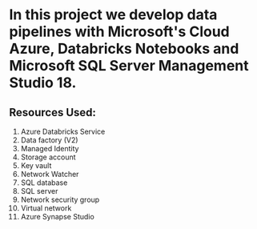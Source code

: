 # In this project we develop data pipelines with Microsoft's Cloud Azure, Databricks Notebooks and Microsoft SQL Server Management Studio 18.

## Resources Used:
1. Azure Databricks Service
2. Data factory (V2)
3. Managed Identity
4. Storage account
5. Key vault
6. Network Watcher
7. SQL database
8. SQL server
9. Network security group
10. Virtual network
11. Azure Synapse Studio
